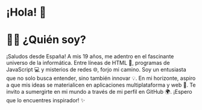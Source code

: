 # ¡Hola! 👋

# 👨‍💻 ¿Quién soy?

¡Saludos desde España! A mis 19 años, me adentro en el fascinante universo de la informática. Entre líneas de HTML 📃, programas de JavaScript 💻 y misterios de redes 🌐, forjo mi camino. Soy un entusiasta que no solo busca entender, sino también innovar 💡. En mi horizonte, aspiro a que mis ideas se materialicen en aplicaciones multiplataforma y web 🚀. Te invito a sumergirte en mi mundo a través de mi perfil en GitHub 🌍. ¡Espero que lo encuentres inspirador! ✨



